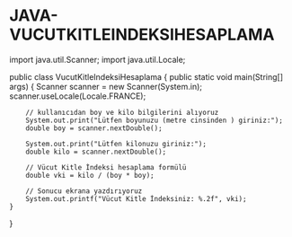 # JAVA-VUCUTKITLEINDEKSIHESAPLAMA
import java.util.Scanner;
import java.util.Locale;

public class VucutKitleIndeksiHesaplama {
    public static void main(String[] args) {
        Scanner scanner = new Scanner(System.in);
        scanner.useLocale(Locale.FRANCE);

        // kullanıcıdan boy ve kilo bilgilerini alıyoruz
        System.out.print("Lütfen boyunuzu (metre cinsinden ) giriniz:");
        double boy = scanner.nextDouble();

        System.out.print("Lütfen kilonuzu giriniz:");
        double kilo = scanner.nextDouble();

        // Vücut Kitle İndeksi hesaplama formülü
        double vki = kilo / (boy * boy);

        // Sonucu ekrana yazdırıyoruz
        System.out.printf("Vücut Kitle İndeksiniz: %.2f", vki);
    }
}
